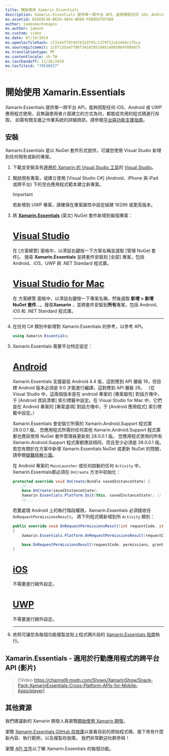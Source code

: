 ```yaml
---
title: 開始使用 Xamarin.Essentials
description: Xamarin.Essentials 提供單一跨平台 API，能夠搭配任何 iOS、Android 或 UWP 應用程式使用，且無論使用者介面建立的方式為何，都能從共用的程式碼進行存取。
ms.assetid: B2669C48-B659-4854-BD80-FEB0E876F5B9
author: jamesmontemagno
ms.author: jamont
ms.custom: video
ms.date: 07/10/2019
ms.openlocfilehash: c73144f797447832d795c1379f12a52494c1fbca
ms.sourcegitcommit: 1c87135a47780f34102952d4b140850b4f08b075
ms.translationtype: MT
ms.contentlocale: zh-TW
ms.lasthandoff: 11/26/2019
ms.locfileid: "74536527"
---
```

# <a name="get-started-with-xamarinessentials"></a>開始使用 Xamarin.Essentials

Xamarin.Essentials 提供單一跨平台 API，能夠搭配任何 iOS、Android 或 UWP 應用程式使用，且無論使用者介面建立的方式為何，都能從共用的程式碼進行存取。 如需有關支援之作業系統的詳細資訊，請參閱[平台與功能支援指南](platform-feature-support.md)。

## <a name="installation"></a>安裝

Xamarin.Essentials 是以 NuGet 套件形式提供，可讓您使用 Visual Studio 新增到任何現有或新的專案。

1. 下載並安裝具有[適用於 Xamarin 的 Visual Studio 工具](https://visualstudio.microsoft.com/)的 [Visual Studio](~/get-started/installation/index.md)。

2. 開啟現有專案，或建立使用 [Visual Studio C#] (Android、iPhone 與 iPad 或跨平台) 下的空白應用程式範本建立新專案。

    > [!IMPORTANT]
    > 若新增到 UWP 專案，請確保在專案屬性中設定組建 16299 或更高版本。

3. 將 [**Xamarin.Essentials**](https://www.nuget.org/packages/Xamarin.Essentials/) \(英文\) NuGet 套件新增到每個專案：

    <!--markdownlint-disable MD023 -->
    # <a name="visual-studiotabwindows"></a>[Visual Studio](#tab/windows)

    在 [方案總管] 窗格中，以滑鼠右鍵按一下方案名稱並選取 [管理 NuGet 套件]。 搜尋 **Xamarin.Essentials** 並將套件安裝到 [全部] 專案，包括 Android、iOS、UWP 與 .NET Standard 程式庫。

    # <a name="visual-studio-for-mactabmacos"></a>[Visual Studio for Mac](#tab/macos)

    在 方案總管 面板中，以滑鼠右鍵按一下專案名稱，然後選取 **新增 > 新增 NuGet 套件**...。搜尋**Xamarin** ，並將套件安裝到**所有**專案，包括 Android、iOS 和 .NET Standard 程式庫。

    -----

4. 在任何 C# 類別中新增對 Xamarin.Essentials 的參考，以參考 API。

    ```csharp
    using Xamarin.Essentials;
    ```

5. Xamarin.Essentials 需要平台特定設定：

    # <a name="androidtabandroid"></a>[Android](#tab/android)

    Xamarin.Essentials 支援最低 Android 4.4 版，這對應到 API 層級 19，但目標 Android 版本必須是 9.0 才能進行編譯，這對應到 API 層級 28。 （在 Visual Studio 中，這兩個版本是在 android 專案的 [專案屬性] 對話方塊中，于 [Android 資訊清單] 索引標籤中設定。在 Visual Studio for Mac 中，它們是在 Android 專案的 [專案選項] 對話方塊中，于 [Android 應用程式] 索引標籤中設定。）

    Xamarin.Essentials 會安裝它所需的 Xamarin.Android.Support 程式庫 28.0.0.1 版。 您應用程式所需的任何其他 Xamarin.Android.Support 程式庫都也應該使用 NuGet 套件管理員更新到 28.0.0.1 版。 您應用程式使用的所有 Xamarin.Android.Support 程式庫都應該相同，而且至少必須是 28.0.0.1 版。 若您有關於在方案中新增 Xamarin.Essentials NuGet 或更新 NuGet 的問題，請參閱[疑難排解介面](troubleshooting.md)。

    在 Android 專案的 `MainLauncher` 或任何啟動的任何 `Activity` 中，Xamarin.Essentials都必須在 `OnCreate` 方法中初始化：

    ```csharp
    protected override void OnCreate(Bundle savedInstanceState) {
        //...
        base.OnCreate(savedInstanceState);
        Xamarin.Essentials.Platform.Init(this, savedInstanceState); // add this line to your code, it may also be called: bundle
        //...
    ```

    若要處理 Android 上的執行階段權限，Xamarin.Essentials 必須接收任 `OnRequestPermissionsResult`。 將下列程式碼新增到所 `Activity` 類別：

    ```csharp
    public override void OnRequestPermissionsResult(int requestCode, string[] permissions, Android.Content.PM.Permission[] grantResults)
    {
        Xamarin.Essentials.Platform.OnRequestPermissionsResult(requestCode, permissions, grantResults);

        base.OnRequestPermissionsResult(requestCode, permissions, grantResults);
    }
    ```

    # <a name="iostabios"></a>[iOS](#tab/ios)

    不需要進行額外設定。

    # <a name="uwptabuwp"></a>[UWP](#tab/uwp)

    不需要進行額外設定。

    -----

6. 依照可讓您為每個功能複製並貼上程式碼片段的 [Xamarin.Essentials 指南](index.md)執行。

## <a name="xamarinessentials---cross-platform-apis-for-mobile-apps-video"></a>Xamarin.Essentials - 適用於行動應用程式的跨平台 API (影片)

> [!Video https://channel9.msdn.com/Shows/XamarinShow/Snack-Pack-XamarinEssentials-Cross-Platform-APIs-for-Mobile-Apps/player]

## <a name="other-resources"></a>其他資源

我們建議新的 Xamarin 開發人員瀏覽[開始使用 Xamarin 開發](~/cross-platform/getting-started/index.md)。

瀏覽 [Xamarin.Essentials GitHub 存放庫](https://github.com/xamarin/Essentials)以查看目前的原始程式碼、接下來有什麼新內容、執行範例，以及複製存放庫。 我們非常歡迎社群參與！

瀏覽 [API 文件](xref:Xamarin.Essentials)以了解 Xamarin.Essentials 的每個功能。
